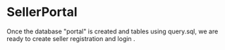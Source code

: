 # SellerPortal

Once the database "portal" is created and tables using query.sql, we are ready to create seller registration and login .
